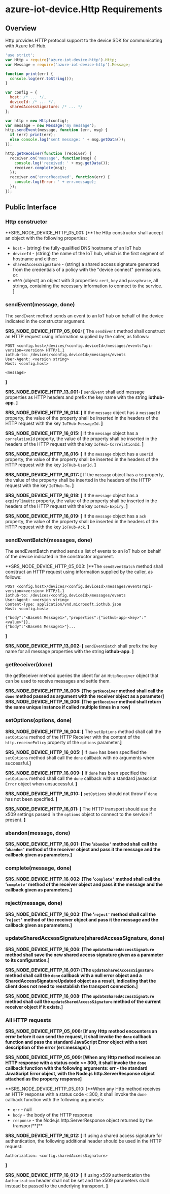 # azure-iot-device.Http Requirements

## Overview
Http provides HTTP protocol support to the device SDK for communicating with Azure IoT Hub.

```js
'use strict';
var Http = require('azure-iot-device-http').Http;
var Message = require('azure-iot-device-http').Message;

function print(err) {
  console.log(err.toString());
}

var config = {
  host: /* ... */,
  deviceId: /* ... */,
  sharedAccessSignature: /* ... */
};

var http = new Http(config);
var message = new Message('my message');
http.sendEvent(message, function (err, msg) {
  if (err) print(err);
  else console.log('sent message: ' + msg.getData());
});

http.getReceiver(function (receiver) {
  receiver.on('message', function(msg) {
    console.log('received: ' + msg.getData());
    receiver.complete(msg);
  });
  receiver.on('errorReceived', function(err) {
    console.log(Error: ' + err.message);
  });
});
```

## Public Interface

### Http constructor

**SRS_NODE_DEVICE_HTTP_05_001: [**The Http constructor shall accept an object with the following properties:
- `host` - (string) the fully-qualified DNS hostname of an IoT hub
- `deviceId` - (string) the name of the IoT hub, which is the first segment of hostname
and either:
- `sharedAccessSignature` - (string) a shared access signature generated from the credentials of a policy with the "device connect" permissions.
or:
- `x509` (object) an object with 3 properties: `cert`, `key` and `passphrase`, all strings, containing the necessary information to connect to the service.
**]**

### sendEvent(message, done)

The `sendEvent` method sends an event to an IoT hub on behalf of the device indicated in the constructor argument.

**SRS_NODE_DEVICE_HTTP_05_002: [** The `sendEvent` method shall construct an HTTP request using information supplied by the caller, as follows:
```
POST <config.host>/devices/<config.deviceId>/messages/events?api-version=<version> HTTP/1.1
iothub-to: /devices/<config.deviceId>/messages/events
User-Agent: <version string>
Host: <config.host>

<message>
```
**]**

**SRS_NODE_DEVICE_HTTP_13_001: [** `sendEvent` shall add message properties as HTTP headers and prefix the key name with the string **iothub-app**. **]**

**SRS_NODE_DEVICE_HTTP_16_014: [** If the `message` object has a `messageId` property, the value of the property shall be inserted in the headers of the HTTP request with the key `IoTHub-MessageId`. **]**

**SRS_NODE_DEVICE_HTTP_16_015: [** If the `message` object has a `correlationId` property, the value of the property shall be inserted in the headers of the HTTP request with the key `IoTHub-CorrelationId`. **]**

**SRS_NODE_DEVICE_HTTP_16_016: [** If the `message` object has a `userId` property, the value of the property shall be inserted in the headers of the HTTP request with the key `IoTHub-UserId`. **]**

**SRS_NODE_DEVICE_HTTP_16_017: [** If the `message` object has a `to` property, the value of the property shall be inserted in the headers of the HTTP request with the key `IoTHub-To`. **]**

**SRS_NODE_DEVICE_HTTP_16_018: [** If the `message` object has a `expiryTimeUtc` property, the value of the property shall be inserted in the headers of the HTTP request with the key `IoTHub-Expiry`. **]**

**SRS_NODE_DEVICE_HTTP_16_019: [** If the `message` object has a `ack` property, the value of the property shall be inserted in the headers of the HTTP request with the key `IoTHub-Ack`. **]**

### sendEventBatch(messages, done)

The sendEventBatch method sends a list of events to an IoT hub on behalf of the device indicated in the constructor argument.

**SRS_NODE_DEVICE_HTTP_05_003: [**The `sendEventBatch` method shall construct an HTTP request using information supplied by the caller, as follows:
```
POST <config.host>/devices/<config.deviceId>/messages/events?api-version=<version> HTTP/1.1
iothub-to: /devices/<config.deviceId>/messages/events
User-Agent: <version string>
Content-Type: application/vnd.microsoft.iothub.json
Host: <config.host>

{"body":"<Base64 Message1>","properties":{"iothub-app-<key>":"<value>"}},
{"body":"<Base64 Message1>"}...
```
**]**

**SRS_NODE_DEVICE_HTTP_13_002: [** `sendEventBatch` shall prefix the key name for all message properties with the string **iothub-app**. **]**

### getReceiver(done)

the getReceiver method queries the client for an `HttpReceiver` object that can be used to receive messages and settle them.

**SRS_NODE_DEVICE_HTTP_16_005: [**The `getReceiver` method shall call the `done` method passed as argument with the receiver object as a parameter**]**
**SRS_NODE_DEVICE_HTTP_16_006: [**The `getReceiver` method shall return the same unique instance if called multiple times in a row**]**

### setOptions(options, done)

**SRS_NODE_DEVICE_HTTP_16_004: [** The `setOptions` method shall call the `setOptions` method of the HTTP Receiver with the content of the `http.receivePolicy` property of the `options` parameter.**]**

**SRS_NODE_DEVICE_HTTP_16_005: [** If `done` has been specified the `setOptions` method shall call the `done` callback with no arguments when successful.**]**

**SRS_NODE_DEVICE_HTTP_16_009: [** If `done` has been specified the `setOptions` method shall call the `done` callback with a standard javascript `Error` object when unsuccessful. **]**

**SRS_NODE_DEVICE_HTTP_16_010: [** `setOptions` should not throw if `done` has not been specified. **]**

**SRS_NODE_DEVICE_HTTP_16_011: [** The HTTP transport should use the x509 settings passed in the `options` object to connect to the service if present. **]**

### abandon(message, done)

**SRS_NODE_DEVICE_HTTP_16_001: [**The ‘`abandon’` method shall call the ‘`abandon’` method of the receiver object and pass it the message and the callback given as parameters.**]**

### complete(message, done)

**SRS_NODE_DEVICE_HTTP_16_002: [**The ‘`complete’` method shall call the ‘`complete’` method of the receiver object and pass it the message and the callback given as parameters.**]**

### reject(message, done)

**SRS_NODE_DEVICE_HTTP_16_003: [**The ‘`reject’` method shall call the ‘`reject’` method of the receiver object and pass it the message and the callback given as parameters.**]**

### updateSharedAccessSignature(sharedAccessSignature, done)

**SRS_NODE_DEVICE_HTTP_16_006: [**The `updateSharedAccessSignature` method shall save the new shared access signature given as a parameter to its configuration.**]**

**SRS_NODE_DEVICE_HTTP_16_007: [**The `updateSharedAccessSignature` method shall call the `done` callback with a null error object and a SharedAccessSignatureUpdated object as a result, indicating that the client does not need to reestablish the transport connection.**]**

**SRS_NODE_DEVICE_HTTP_16_008: [**The `updateSharedAccessSignature` method shall call the `updateSharedAccessSignature` method of the current receiver object if it exists.**]**

### All HTTP requests

**SRS_NODE_DEVICE_HTTP_05_008: [**If any Http method encounters an error before it can send the request, it shall invoke the `done` callback function and pass the standard JavaScript Error object with a text description of the error (err.message).**]**

**SRS_NODE_DEVICE_HTTP_05_009: [**When any Http method receives an HTTP response with a status code >= 300, it shall invoke the `done` callback function with the following arguments:
err - the standard JavaScript Error object, with the Node.js http.ServerResponse object attached as the property response**]**

**SRS_NODE_DEVICE_HTTP_05_010: [**When any Http method receives an HTTP response with a status code < 300, it shall invoke the `done` callback function with the following arguments:
- `err` - null
- `body` - the body of the HTTP response
- `response` - the Node.js http.ServerResponse object returned by the transport**]**

**SRS_NODE_DEVICE_HTTP_16_012: [** If using a shared access signature for authentication, the following additional header should be used in the HTTP request:
```
Authorization: <config.sharedAccessSignature>
```
**]**

**SRS_NODE_DEVICE_HTTP_16_013: [** If using x509 authentication the `Authorization` header shall not be set and the x509 parameters shall instead be passed to the underlying transpoort. **]**
